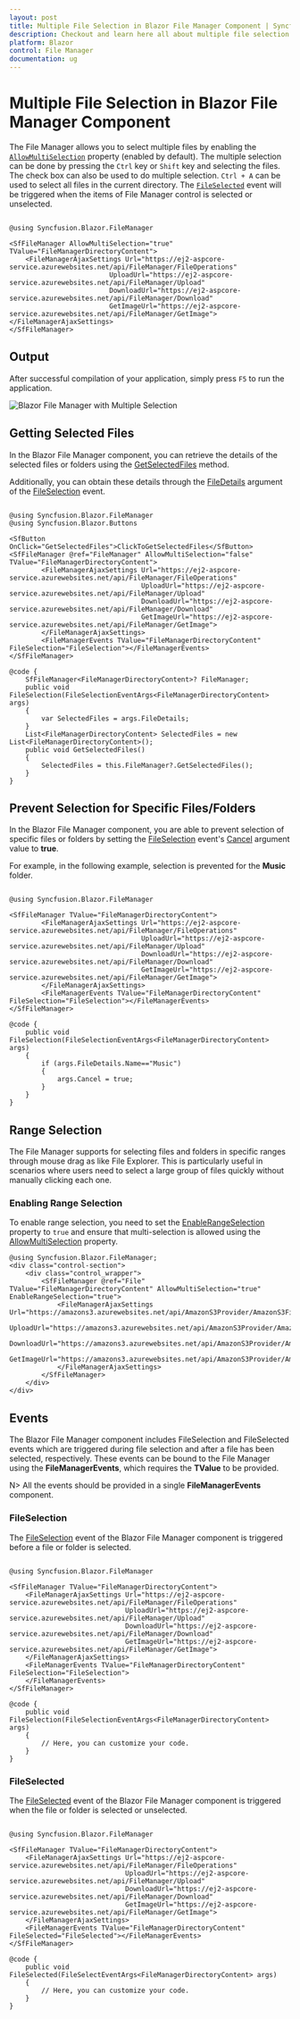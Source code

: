 ```yaml
---
layout: post
title: Multiple File Selection in Blazor File Manager Component | Syncfusion
description: Checkout and learn here all about multiple file selection in Syncfusion Blazor File Manager component and more.
platform: Blazor
control: File Manager
documentation: ug
---
```


# Multiple File Selection in Blazor File Manager Component

The File Manager allows you to select multiple files by enabling the [`AllowMultiSelection`](https://help.syncfusion.com/cr/blazor/Syncfusion.Blazor.FileManager.SfFileManager-1.html#Syncfusion_Blazor_FileManager_SfFileManager_1_AllowMultiSelection) property (enabled by default). The multiple selection can be done by pressing the `Ctrl` key or `Shift` key and selecting the files. The check box can also be used to do multiple selection. `Ctrl + A` can be used to select all files in the current directory. The [`FileSelected`](https://help.syncfusion.com/cr/blazor/Syncfusion.Blazor.FileManager.FileManagerEvents-1.html#Syncfusion_Blazor_FileManager_FileManagerEvents_1_FileSelected) event will be triggered when the items of File Manager control is selected or unselected.

```cshtml

@using Syncfusion.Blazor.FileManager

<SfFileManager AllowMultiSelection="true" TValue="FileManagerDirectoryContent">
    <FileManagerAjaxSettings Url="https://ej2-aspcore-service.azurewebsites.net/api/FileManager/FileOperations"
                         UploadUrl="https://ej2-aspcore-service.azurewebsites.net/api/FileManager/Upload"
                         DownloadUrl="https://ej2-aspcore-service.azurewebsites.net/api/FileManager/Download"
                         GetImageUrl="https://ej2-aspcore-service.azurewebsites.net/api/FileManager/GetImage">
</FileManagerAjaxSettings>
</SfFileManager>

```

## Output

After successful compilation of your application, simply press `F5` to run the application.



![Blazor File Manager with Multiple Selection](images/blazor-filemanager-multi-selection.png)

## Getting Selected Files

In the Blazor File Manager component, you can retrieve the details of the selected files or folders using the [GetSelectedFiles](https://help.syncfusion.com/cr/blazor/Syncfusion.Blazor.FileManager.SfFileManager-1.html#Syncfusion_Blazor_FileManager_SfFileManager_1_GetSelectedFiles) method. 

Additionally, you can obtain these details through the [FileDetails](https://help.syncfusion.com/cr/blazor/Syncfusion.Blazor.FileManager.FileSelectionEventArgs-1.html#Syncfusion_Blazor_FileManager_FileSelectionEventArgs_1_FileDetails) argument of the [FileSelection](https://help.syncfusion.com/cr/blazor/Syncfusion.Blazor.FileManager.FileManagerEvents-1.html#Syncfusion_Blazor_FileManager_FileManagerEvents_1_FileSelection) event.

```cshtml

@using Syncfusion.Blazor.FileManager
@using Syncfusion.Blazor.Buttons

<SfButton OnClick="GetSelectedFiles">ClickToGetSelectedFiles</SfButton>
<SfFileManager @ref="FileManager" AllowMultiSelection="false" TValue="FileManagerDirectoryContent">
        <FileManagerAjaxSettings Url="https://ej2-aspcore-service.azurewebsites.net/api/FileManager/FileOperations"
                                 UploadUrl="https://ej2-aspcore-service.azurewebsites.net/api/FileManager/Upload"
                                 DownloadUrl="https://ej2-aspcore-service.azurewebsites.net/api/FileManager/Download"
                                 GetImageUrl="https://ej2-aspcore-service.azurewebsites.net/api/FileManager/GetImage">
        </FileManagerAjaxSettings>
        <FileManagerEvents TValue="FileManagerDirectoryContent" FileSelection="FileSelection"></FileManagerEvents>
</SfFileManager>

@code {
    SfFileManager<FileManagerDirectoryContent>? FileManager;
    public void FileSelection(FileSelectionEventArgs<FileManagerDirectoryContent> args)
    {
        var SelectedFiles = args.FileDetails;
    }
    List<FileManagerDirectoryContent> SelectedFiles = new List<FileManagerDirectoryContent>();
    public void GetSelectedFiles()
    {
        SelectedFiles = this.FileManager?.GetSelectedFiles();
    }
}

```

## Prevent Selection for Specific Files/Folders

In the Blazor File Manager component, you are able to prevent selection of specific files or folders by setting the [FileSelection](https://help.syncfusion.com/cr/blazor/Syncfusion.Blazor.FileManager.FileManagerEvents-1.html#Syncfusion_Blazor_FileManager_FileManagerEvents_1_FileSelection) event's [Cancel](https://help.syncfusion.com/cr/blazor/Syncfusion.Blazor.FileManager.FileSelectionEventArgs-1.html#Syncfusion_Blazor_FileManager_FileSelectionEventArgs_1_Cancel) argument value to **true**. 

For example, in the following example, selection is prevented for the **Music** folder.


```cshtml

@using Syncfusion.Blazor.FileManager

<SfFileManager TValue="FileManagerDirectoryContent">
        <FileManagerAjaxSettings Url="https://ej2-aspcore-service.azurewebsites.net/api/FileManager/FileOperations"
                                 UploadUrl="https://ej2-aspcore-service.azurewebsites.net/api/FileManager/Upload"
                                 DownloadUrl="https://ej2-aspcore-service.azurewebsites.net/api/FileManager/Download"
                                 GetImageUrl="https://ej2-aspcore-service.azurewebsites.net/api/FileManager/GetImage">
        </FileManagerAjaxSettings>
        <FileManagerEvents TValue="FileManagerDirectoryContent" FileSelection="FileSelection"></FileManagerEvents>
</SfFileManager>

@code {
    public void FileSelection(FileSelectionEventArgs<FileManagerDirectoryContent> args)
    {
        if (args.FileDetails.Name=="Music")
        {
            args.Cancel = true;
        }
    }
}

```

## Range Selection

The File Manager supports for selecting files and folders in specific ranges through mouse drag as like File Explorer. This is particularly useful in scenarios where users need to select a large group of files quickly without manually clicking each one. 

### Enabling Range Selection

To enable range selection, you need to set the [EnableRangeSelection](https://help.syncfusion.com/cr/blazor/Syncfusion.Blazor.FileManager.SfFileManager-1.html#Syncfusion_Blazor_FileManager_SfFileManager_1_EnableRangeSelection) property to `true` and ensure that multi-selection is allowed using the [AllowMultiSelection](https://help.syncfusion.com/cr/blazor/Syncfusion.Blazor.FileManager.SfFileManager-1.html#Syncfusion_Blazor_FileManager_SfFileManager_1_AllowMultiSelection) property.

````cshtml
@using Syncfusion.Blazor.FileManager;
<div class="control-section">
    <div class="control_wrapper">
        <SfFileManager @ref="File" TValue="FileManagerDirectoryContent" AllowMultiSelection="true" EnableRangeSelection="true">
            <FileManagerAjaxSettings Url="https://amazons3.azurewebsites.net/api/AmazonS3Provider/AmazonS3Fileoperations"
                                     UploadUrl="https://amazons3.azurewebsites.net/api/AmazonS3Provider/AmazonS3Upload"
                                     DownloadUrl="https://amazons3.azurewebsites.net/api/AmazonS3Provider/AmazonS3Download"
                                     GetImageUrl="https://amazons3.azurewebsites.net/api/AmazonS3Provider/AmazonS3GetImage">
            </FileManagerAjaxSettings>
        </SfFileManager>
    </div>
</div>
````

## Events

The Blazor File Manager component includes FileSelection and FileSelected events which are triggered during file selection and after a file has been selected, respectively. These events can be bound to the File Manager using the **FileManagerEvents**, which requires the **TValue** to be provided.

N> All the events should be provided in a single **FileManagerEvents** component.

### FileSelection

The [FileSelection](https://help.syncfusion.com/cr/blazor/Syncfusion.Blazor.FileManager.FileManagerEvents-1.html#Syncfusion_Blazor_FileManager_FileManagerEvents_1_FileSelection) event of the Blazor File Manager component is triggered before a file or folder is selected.

```cshtml

@using Syncfusion.Blazor.FileManager

<SfFileManager TValue="FileManagerDirectoryContent">
    <FileManagerAjaxSettings Url="https://ej2-aspcore-service.azurewebsites.net/api/FileManager/FileOperations"
                             UploadUrl="https://ej2-aspcore-service.azurewebsites.net/api/FileManager/Upload"
                             DownloadUrl="https://ej2-aspcore-service.azurewebsites.net/api/FileManager/Download"
                             GetImageUrl="https://ej2-aspcore-service.azurewebsites.net/api/FileManager/GetImage">
    </FileManagerAjaxSettings>
    <FileManagerEvents TValue="FileManagerDirectoryContent" FileSelection="FileSelection">
    </FileManagerEvents>
</SfFileManager>

@code {
    public void FileSelection(FileSelectionEventArgs<FileManagerDirectoryContent> args)
    {
        // Here, you can customize your code.
    }
}

```

### FileSelected

The [FileSelected](https://help.syncfusion.com/cr/blazor/Syncfusion.Blazor.FileManager.FileManagerEvents-1.html#Syncfusion_Blazor_FileManager_FileManagerEvents_1_FileSelected) event of the Blazor File Manager component is triggered when the file or folder is selected or unselected.

```cshtml

@using Syncfusion.Blazor.FileManager

<SfFileManager TValue="FileManagerDirectoryContent">
    <FileManagerAjaxSettings Url="https://ej2-aspcore-service.azurewebsites.net/api/FileManager/FileOperations"
                             UploadUrl="https://ej2-aspcore-service.azurewebsites.net/api/FileManager/Upload"
                             DownloadUrl="https://ej2-aspcore-service.azurewebsites.net/api/FileManager/Download"
                             GetImageUrl="https://ej2-aspcore-service.azurewebsites.net/api/FileManager/GetImage">
    </FileManagerAjaxSettings>
    <FileManagerEvents TValue="FileManagerDirectoryContent" FileSelected="FileSelected"></FileManagerEvents>
</SfFileManager>

@code {
    public void FileSelected(FileSelectEventArgs<FileManagerDirectoryContent> args)
    {
        // Here, you can customize your code.
    }
}

```